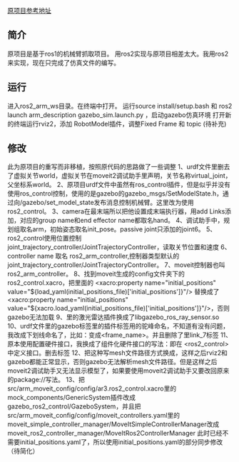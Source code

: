 [原项目参考地址](https://www.bilibili.com/video/BV1kypFepEfb/?vd_source=c46697e1d06be94cd5e10883ded86efe)

## 简介
原项目是基于ros1的机械臂抓取项目。
用ros2实现与原项目相差太大。我用ros2来实现，现在只完成了仿真文件的编写。

## 运行

进入ros2_arm_ws目录。在终端中打开。
运行source install/setup.bash 和 ros2 launch arm_description gazebo_sim.launch.py ，启动gazebo仿真环境
打开新的终端运行rviz2，添加 RobotModel插件，调整Fixed Frame 和 topic 
(待补充)

## 修改
此为原项目的重写而非移植，按照原代码的思路做了一些调整
1、urdf文件里删去了虚拟关节world，虚拟关节在moveit2调试助手里声明，关节名称virtual_joint，父坐标系world。
2、原项目urdf文件中虽然有ros_control插件，但是似乎并没有使用ros_control控制，使用的是gazebo的gazebo_msgs/SetModelState.h，通过向/gazebo/set_model_state发布消息控制机械臂。这里改为使用ros2_control。
3、camera在最末端所以把他设置成末端执行器，用add Links添加，对应的group name和end effector name都取名hand。
4、调试助手中，规划组取名arm，初始姿态取名init_pose。passive joint只添加的joint6。
5、ros2_control使用位置控制joint_trajectory_controller/JointTrajectoryController，读取关节位置和速度
6、controller name 取名 ros2_arm_controller,控制器类型默认的joint_trajectory_controller/JointTrajectoryController。
7、moveit控制器也叫ros2_arm_controller。
8、找到moveit生成的config文件夹下的ros2_control.xacro，把里面的
<xacro:property name="initial_positions" value="${load_yaml(initial_positions_file)['initial_positions']}"/>
替换成了
<xacro:property name="initial_positions" value="${xacro.load_yaml(initial_positions_file)['initial_positions']}"/>，否则gazebo无法加载
9、<gazebo>里的激光雷达插件换成了libgazebo_ros_ray_sensor.so
10、urdf文件里的gazebo标签里的插件标签用的驼峰命名，不知道有没有问题，我改成下划线命名了，比如：<frameName>变成<frame_name>。并且删除了<gazebo>里link_7标签
11、原本使用<transmition>配置硬件接口，我换成了组件化硬件接口的写法：即在 <ros2_control> 中定义接口。删去<transmition>标签
12、把<mesh filename="package://arm_description/meshes/base_link.STL" />这种写mesh文件路径方式换成<mesh filename="file://$(find arm_description)/meshes/base_link.STL" />，这样之后rviz2和gazebo都能正常显示，否则gazebo无法解析mesh文件路径。但是这样之后moveit2调试助手又无法显示模型了，如果要使用moveit2调试助手又要改回原来的package://写法。
13、把src/arm_moveit_config/config/ar3.ros2_control.xacro里的mock_components/GenericSystem插件改成gazebo_ros2_control/GazeboSystem，并且把
src/arm_moveit_config/config/moveit_controllers.yaml里的moveit_simple_controller_manager/MoveItSimpleControllerManager改成moveit_ros2_controller_manager/MoveItRos2ControllerManager
此时已经不需要initial_positions.yaml了，所以使用initial_positions.yaml的部分同步修改
（待简化）
